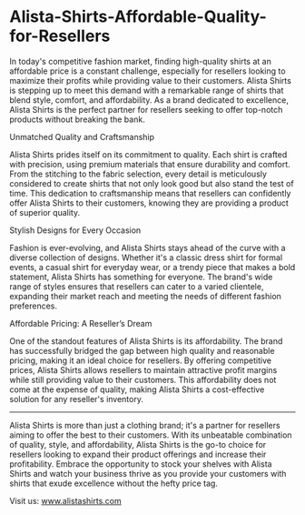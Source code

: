 # Alista-Shirts-Affordable-Quality-for-Resellers
In today's competitive fashion market, finding high-quality shirts at an affordable price is a constant challenge, especially for resellers looking to maximize their profits while providing value to their customers. Alista Shirts is stepping up to meet this demand with a remarkable range of shirts that blend style, comfort, and affordability. As a brand dedicated to excellence, Alista Shirts is the perfect partner for resellers seeking to offer top-notch products without breaking the bank.

Unmatched Quality and Craftsmanship

Alista Shirts prides itself on its commitment to quality. Each shirt is crafted with precision, using premium materials that ensure durability and comfort. From the stitching to the fabric selection, every detail is meticulously considered to create shirts that not only look good but also stand the test of time. This dedication to craftsmanship means that resellers can confidently offer Alista Shirts to their customers, knowing they are providing a product of superior quality.

Stylish Designs for Every Occasion

Fashion is ever-evolving, and Alista Shirts stays ahead of the curve with a diverse collection of designs. Whether it's a classic dress shirt for formal events, a casual shirt for everyday wear, or a trendy piece that makes a bold statement, Alista Shirts has something for everyone. The brand's wide range of styles ensures that resellers can cater to a varied clientele, expanding their market reach and meeting the needs of different fashion preferences.

Affordable Pricing: A Reseller’s Dream

One of the standout features of Alista Shirts is its affordability. The brand has successfully bridged the gap between high quality and reasonable pricing, making it an ideal choice for resellers. By offering competitive prices, Alista Shirts allows resellers to maintain attractive profit margins while still providing value to their customers. This affordability does not come at the expense of quality, making Alista Shirts a cost-effective solution for any reseller's inventory.

_______________________________________________________________________

Alista Shirts is more than just a clothing brand; it's a partner for resellers aiming to offer the best to their customers. With its unbeatable combination of quality, style, and affordability, Alista Shirts is the go-to choice for resellers looking to expand their product offerings and increase their profitability. Embrace the opportunity to stock your shelves with Alista Shirts and watch your business thrive as you provide your customers with shirts that exude excellence without the hefty price tag.

Visit us: www.alistashirts.com
